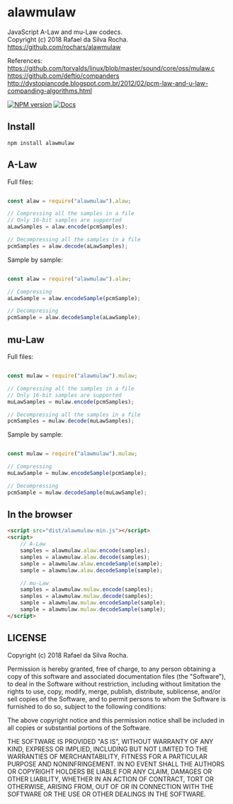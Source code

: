 # alawmulaw
JavaScript A-Law and mu-Law codecs.  
Copyright (c) 2018 Rafael da Silva Rocha.  
https://github.com/rochars/alawmulaw

References:  
https://github.com/torvalds/linux/blob/master/sound/core/oss/mulaw.c  
https://github.com/deftio/companders  
http://dystopiancode.blogspot.com.br/2012/02/pcm-law-and-u-law-companding-algorithms.html

[![NPM version](https://img.shields.io/npm/v/alawmulaw.svg?style=for-the-badge)](https://www.npmjs.com/package/alawmulaw) [![Docs](https://img.shields.io/badge/docs-online-blue.svg?style=for-the-badge)](https://rochars.github.io/alawmulaw/index.html)

## Install
```
npm install alawmulaw
```

## A-Law

Full files:
```javascript

const alaw = require("alawmulaw").alaw;

// Compressing all the samples in a file
// Only 16-bit samples are supported
aLawSamples = alaw.encode(pcmSamples);

// Decompressing all the samples in a file
pcmSamples = alaw.decode(aLawSamples);
```

Sample by sample:
```javascript

const alaw = require("alawmulaw").alaw;

// Compressing
aLawSample = alaw.encodeSample(pcmSample);

// Decompressing
pcmSample = alaw.decodeSample(aLawSample);
```

## mu-Law

Full files:
```javascript

const mulaw = require("alawmulaw").mulaw;

// Compressing all the samples in a file
// Only 16-bit samples are supported
muLawSamples = mulaw.encode(pcmSamples);

// Decompressing all the samples in a file
pcmSamples = mulaw.decode(muLawSamples);
```

Sample by sample:
```javascript

const mulaw = require("alawmulaw").mulaw;

// Compressing
muLawSample = mulaw.encodeSample(pcmSample);

// Decompressing
pcmSample = mulaw.decodeSample(muLawSample);
```


## In the browser

```html
<script src="dist/alawmulaw-min.js"></script>
<script>
    // A-Law
    samples = alawmulaw.alaw.encode(samples);
    samples = alawmulaw.alaw.decode(samples);
    sample = alawmulaw.alaw.encodeSample(sample);
    sample = alawmulaw.alaw.decodeSample(sample);

    // mu-Law
    samples = alawmulaw.mulaw.encode(samples);
    samples = alawmulaw.mulaw.decode(samples);
    sample = alawmulaw.mulaw.encodeSample(sample);
    sample = alawmulaw.mulaw.decodeSample(sample);
</script>
```

## LICENSE
Copyright (c) 2018 Rafael da Silva Rocha.

Permission is hereby granted, free of charge, to any person obtaining
a copy of this software and associated documentation files (the
"Software"), to deal in the Software without restriction, including
without limitation the rights to use, copy, modify, merge, publish,
distribute, sublicense, and/or sell copies of the Software, and to
permit persons to whom the Software is furnished to do so, subject to
the following conditions:

The above copyright notice and this permission notice shall be
included in all copies or substantial portions of the Software.

THE SOFTWARE IS PROVIDED "AS IS", WITHOUT WARRANTY OF ANY KIND,
EXPRESS OR IMPLIED, INCLUDING BUT NOT LIMITED TO THE WARRANTIES OF
MERCHANTABILITY, FITNESS FOR A PARTICULAR PURPOSE AND
NONINFRINGEMENT. IN NO EVENT SHALL THE AUTHORS OR COPYRIGHT HOLDERS BE
LIABLE FOR ANY CLAIM, DAMAGES OR OTHER LIABILITY, WHETHER IN AN ACTION
OF CONTRACT, TORT OR OTHERWISE, ARISING FROM, OUT OF OR IN CONNECTION
WITH THE SOFTWARE OR THE USE OR OTHER DEALINGS IN THE SOFTWARE.
